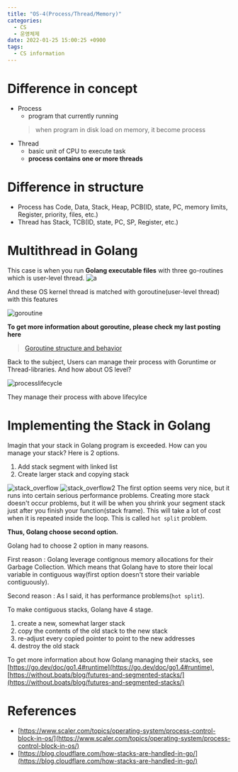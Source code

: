 ```yaml
---
title: "OS-4(Process/Thread/Memory)"
categories:
  - CS
  - 운영체제
date: 2022-01-25 15:00:25 +0900
tags:
  - CS information
---
```



# Difference in concept
* Process
  * program that currently running
  > when program in disk load on memory, it become process
* Thread
  * basic unit of CPU to execute task
  * **process contains one or more threads**

# Difference in structure
* Process has Code, Data, Stack, Heap, PCB(ID, state, PC, memory limits, Register, priority, files, etc.)
* Thread has Stack, TCB(ID, state, PC, SP, Register, etc.)

# Multithread in Golang
This case is when you run **Golang executable files** with three go-routines which is user-level thread.
![a](../../assets/p/cs/os/pcb_tcb.png)

And these OS kernel thread is matched with goroutine(user-level thread) with this features

![goroutine](../../assets/p/cs/os/goroutine.png)

**To get more information about goroutine, please check my last posting here** 
> [Goroutine structure and behavior](https://ghkdqhrbals.github.io/posts/thread-goroutine/)

Back to the subject, Users can manage their process with Goruntime or Thread-libraries. And how about OS level?

![processlifecycle](../../assets/p/cs/os/processlifecycle.png)

They manage their process with above lifecylce

# Implementing the Stack in Golang

Imagin that your stack in Golang program is exceeded. How can you manage your stack? Here is 2 options.


1. Add stack segment with linked list
2. Create larger stack and copying stack

![stack_overflow](../../assets/p/cs/os/m.png)
![stack_overflow2](../../assets/p/cs/os/m1.png)
The first option seems very nice, but it runs into certain serious performance problems. Creating more stack doesn't occur problems, but it will be when you shrink your segment stack just after you finish your function(stack frame). This will take a lot of cost when it is repeated inside the loop. This is called `hot split` problem.

**Thus, Golang choose second option.**

Golang had to choose 2 option in many reasons.

First reason : Golang leverage contignous memory allocations for their Garbage Collection. Which means that Golang have to store their local variable in contiguous way(first option doesn't store their variable contiguously).

Second reason : As I said, it has performance problems(`hot split`).

To make contiguous stacks, Golang have 4 stage.

1. create a new, somewhat larger stack
2. copy the contents of the old stack to the new stack
3. re-adjust every copied pointer to point to the new addresses
4. destroy the old stack

To get more information about how Golang managing their stacks, see [https://go.dev/doc/go1.4#runtime](https://go.dev/doc/go1.4#runtime), [https://without.boats/blog/futures-and-segmented-stacks/](https://without.boats/blog/futures-and-segmented-stacks/)





# References
* [https://www.scaler.com/topics/operating-system/process-control-block-in-os/](https://www.scaler.com/topics/operating-system/process-control-block-in-os/)
* [https://blog.cloudflare.com/how-stacks-are-handled-in-go/](https://blog.cloudflare.com/how-stacks-are-handled-in-go/)